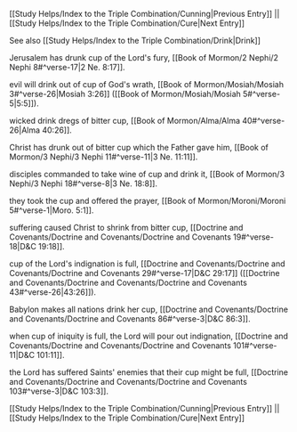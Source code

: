 [[Study Helps/Index to the Triple Combination/Cunning|Previous Entry]]  ||  [[Study Helps/Index to the Triple Combination/Cure|Next Entry]]

 See also [[Study Helps/Index to the Triple Combination/Drink|Drink]]

 Jerusalem has drunk cup of the Lord's fury, [[Book of Mormon/2 Nephi/2 Nephi 8#^verse-17|2 Ne. 8:17]].

 evil will drink out of cup of God's wrath, [[Book of Mormon/Mosiah/Mosiah 3#^verse-26|Mosiah 3:26]] ([[Book of Mormon/Mosiah/Mosiah 5#^verse-5|5:5]]).

 wicked drink dregs of bitter cup, [[Book of Mormon/Alma/Alma 40#^verse-26|Alma 40:26]].

 Christ has drunk out of bitter cup which the Father gave him, [[Book of Mormon/3 Nephi/3 Nephi 11#^verse-11|3 Ne. 11:11]].

 disciples commanded to take wine of cup and drink it, [[Book of Mormon/3 Nephi/3 Nephi 18#^verse-8|3 Ne. 18:8]].

 they took the cup and offered the prayer, [[Book of Mormon/Moroni/Moroni 5#^verse-1|Moro. 5:1]].

 suffering caused Christ to shrink from bitter cup, [[Doctrine and Covenants/Doctrine and Covenants/Doctrine and Covenants 19#^verse-18|D&C 19:18]].

 cup of the Lord's indignation is full, [[Doctrine and Covenants/Doctrine and Covenants/Doctrine and Covenants 29#^verse-17|D&C 29:17]] ([[Doctrine and Covenants/Doctrine and Covenants/Doctrine and Covenants 43#^verse-26|43:26]]).

 Babylon makes all nations drink her cup, [[Doctrine and Covenants/Doctrine and Covenants/Doctrine and Covenants 86#^verse-3|D&C 86:3]].

 when cup of iniquity is full, the Lord will pour out indignation, [[Doctrine and Covenants/Doctrine and Covenants/Doctrine and Covenants 101#^verse-11|D&C 101:11]].

 the Lord has suffered Saints' enemies that their cup might be full, [[Doctrine and Covenants/Doctrine and Covenants/Doctrine and Covenants 103#^verse-3|D&C 103:3]].

[[Study Helps/Index to the Triple Combination/Cunning|Previous Entry]]  ||  [[Study Helps/Index to the Triple Combination/Cure|Next Entry]]